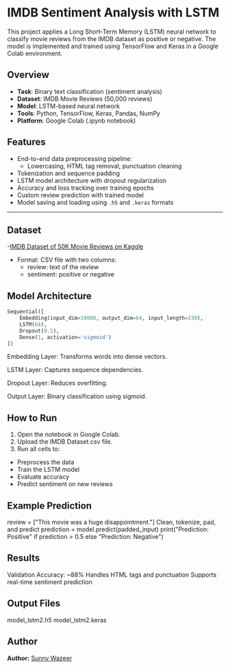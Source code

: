 # IMDB Sentiment Analysis with LSTM

This project applies a Long Short-Term Memory (LSTM) neural network to classify movie reviews from the IMDB dataset as positive or negative. The model is implemented and trained using TensorFlow and Keras in a Google Colab environment.



## Overview

- **Task**: Binary text classification (sentiment analysis)
- **Dataset**: IMDB Movie Reviews (50,000 reviews)
- **Model**: LSTM-based neural network
- **Tools**: Python, TensorFlow, Keras, Pandas, NumPy
- **Platform**: Google Colab (.ipynb notebook)


## Features

- End-to-end data preprocessing pipeline:
  - Lowercasing, HTML tag removal, punctuation cleaning
- Tokenization and sequence padding
- LSTM model architecture with dropout regularization
- Accuracy and loss tracking over training epochs
- Custom review prediction with trained model
- Model saving and loading using `.h5` and `.keras` formats

---

## Dataset

-[IMDB Dataset of 50K Movie Reviews on Kaggle](https://www.kaggle.com/datasets/lakshmi25npathi/imdb-dataset-of-50k-movie-reviews)
- Format: CSV file with two columns:
  - review: text of the review
  - sentiment: positive or negative

## Model Architecture

```python
Sequential([
    Embedding(input_dim=10000, output_dim=64, input_length=230),
    LSTM(64),
    Dropout(0.5),
    Dense(1, activation='sigmoid')
])
```
Embedding Layer: Transforms words into dense vectors.

LSTM Layer: Captures sequence dependencies.

Dropout Layer: Reduces overfitting.

Output Layer: Binary classification using sigmoid.

## How to Run

1. Open the notebook in Google Colab.
2. Upload the IMDB Dataset.csv file.
3. Run all cells to:
 - Preprocess the data
 - Train the LSTM model
 - Evaluate accuracy
 - Predict sentiment on new reviews

## Example Prediction
review = ["This movie was a huge disappointment."]
Clean, tokenize, pad, and predict
prediction = model.predict(padded_input)
print("Prediction: Positive" if prediction > 0.5 else "Prediction: Negative")



## Results

Validation Accuracy: ~88%
Handles HTML tags and punctuation
Supports real-time sentiment prediction

## Output Files

model_lstm2.h5
model_lstm2.keras

## Author
**Author:** [Sunny Wazeer](https://github.com/Sunny-Wazeer)


